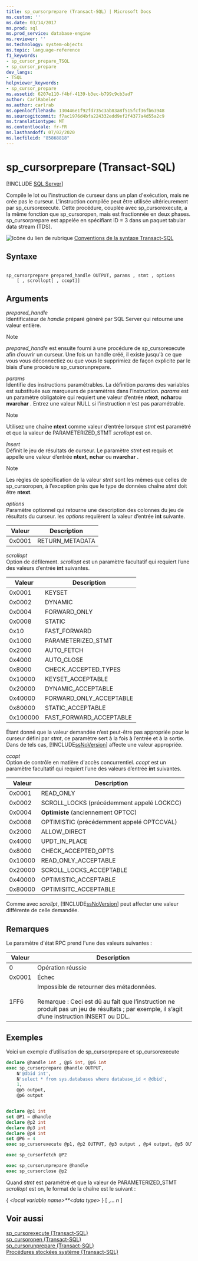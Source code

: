 ```yaml
---
title: sp_cursorprepare (Transact-SQL) | Microsoft Docs
ms.custom: ''
ms.date: 03/14/2017
ms.prod: sql
ms.prod_service: database-engine
ms.reviewer: ''
ms.technology: system-objects
ms.topic: language-reference
f1_keywords:
- sp_cursor_prepare_TSQL
- sp_cursor_prepare
dev_langs:
- TSQL
helpviewer_keywords:
- sp_cursor_prepare
ms.assetid: 6207e110-f4bf-4139-b3ec-b799c9cb3ad7
author: CarlRabeler
ms.author: carlrab
ms.openlocfilehash: 130446e1f92fd735c3ab83a8f515fcf36fb63948
ms.sourcegitcommit: f7ac1976d4bfa224332edd9ef2f4377a4d55a2c9
ms.translationtype: MT
ms.contentlocale: fr-FR
ms.lasthandoff: 07/02/2020
ms.locfileid: "85868818"
---
```

# <a name="sp_cursorprepare-transact-sql"></a>sp_cursorprepare (Transact-SQL)
[!INCLUDE [SQL Server](../../includes/applies-to-version/sqlserver.md)]

  Compile le lot ou l'instruction de curseur dans un plan d'exécution, mais ne crée pas le curseur. L'instruction compilée peut être utilisée ultérieurement par sp_cursorexecute. Cette procédure, couplée avec sp_cursorexecute, a la même fonction que sp_cursoropen, mais est fractionnée en deux phases. sp_cursorprepare est appelée en spécifiant ID = 3 dans un paquet tabular data stream (TDS).  
  
 ![Icône du lien de rubrique](../../database-engine/configure-windows/media/topic-link.gif "Icône du lien de rubrique") [Conventions de la syntaxe Transact-SQL](../../t-sql/language-elements/transact-sql-syntax-conventions-transact-sql.md)  
  
## <a name="syntax"></a>Syntaxe  
  
```  
  
sp_cursorprepare prepared_handle OUTPUT, params , stmt , options  
    [ , scrollopt[ , ccopt]]  
```  
  
## <a name="arguments"></a>Arguments  
 *prepared_handle*  
 Identificateur de *handle* préparé généré par SQL Server qui retourne une valeur entière.  
  
> [!NOTE]  
>  *prepared_handle* est ensuite fourni à une procédure de sp_cursorexecute afin d’ouvrir un curseur. Une fois un handle créé, il existe jusqu'à ce que vous vous déconnectiez ou que vous le supprimiez de façon explicite par le biais d'une procédure sp_cursorunprepare.  
  
 *params*  
 Identifie des instructions paramétrables. La définition *params* des variables est substituée aux marqueurs de paramètres dans l’instruction. *params* est un paramètre obligatoire qui requiert une valeur d’entrée **ntext**, **nchar**ou **nvarchar** . Entrez une valeur NULL si l'instruction n'est pas paramétrable.  
  
> [!NOTE]  
>  Utilisez une chaîne **ntext** comme valeur d’entrée lorsque *stmt* est paramétré et que la valeur de PARAMETERIZED_STMT *scrollopt* est on.  
  
 *Insert*  
 Définit le jeu de résultats de curseur. Le paramètre *stmt* est requis et appelle une valeur d’entrée **ntext**, **nchar** ou **nvarchar** .  
  
> [!NOTE]  
>  Les règles de spécification de la valeur *stmt* sont les mêmes que celles de sp_cursoropen, à l’exception près que le type de données chaîne *stmt* doit être **ntext**.  
  
 *options*  
 Paramètre optionnel qui retourne une description des colonnes du jeu de résultats du curseur. les *options* requièrent la valeur d’entrée **int** suivante.  
  
|Valeur|Description|  
|-----------|-----------------|  
|0x0001|RETURN_METADATA|  
  
 *scrollopt*  
 Option de défilement. *scrollopt* est un paramètre facultatif qui requiert l’une des valeurs d’entrée **int** suivantes.  
  
|Valeur|Description|  
|-----------|-----------------|  
|0x0001|KEYSET|  
|0x0002|DYNAMIC|  
|0x0004|FORWARD_ONLY|  
|0x0008|STATIC|  
|0x10|FAST_FORWARD|  
|0x1000|PARAMETERIZED_STMT|  
|0x2000|AUTO_FETCH|  
|0x4000|AUTO_CLOSE|  
|0x8000|CHECK_ACCEPTED_TYPES|  
|0x10000|KEYSET_ACCEPTABLE|  
|0x20000|DYNAMIC_ACCEPTABLE|  
|0x40000|FORWARD_ONLY_ACCEPTABLE|  
|0x80000|STATIC_ACCEPTABLE|  
|0x100000|FAST_FORWARD_ACCEPTABLE|  
  
 Étant donné que la valeur demandée n’est peut-être pas appropriée pour le curseur défini par *stmt*, ce paramètre sert à la fois à l’entrée et à la sortie. Dans de tels cas, [!INCLUDE[ssNoVersion](../../includes/ssnoversion-md.md)] affecte une valeur appropriée.  
  
 *ccopt*  
 Option de contrôle en matière d'accès concurrentiel. *ccopt* est un paramètre facultatif qui requiert l’une des valeurs d’entrée **int** suivantes.  
  
|Valeur|Description|  
|-----------|-----------------|  
|0x0001|READ_ONLY|  
|0x0002|SCROLL_LOCKS (précédemment appelé LOCKCC)|  
|0x0004|**Optimiste** (anciennement OPTCC)|  
|0x0008|OPTIMISTIC (précédemment appelé OPTCCVAL)|  
|0x2000|ALLOW_DIRECT|  
|0x4000|UPDT_IN_PLACE|  
|0x8000|CHECK_ACCEPTED_OPTS|  
|0x10000|READ_ONLY_ACCEPTABLE|  
|0x20000|SCROLL_LOCKS_ACCEPTABLE|  
|0x40000|OPTIMISTIC_ACCEPTABLE|  
|0x80000|OPTIMISITC_ACCEPTABLE|  
  
 Comme avec *scrollpt*, [!INCLUDE[ssNoVersion](../../includes/ssnoversion-md.md)] peut affecter une valeur différente de celle demandée.  
  
## <a name="remarks"></a>Remarques  
 Le paramètre d'état RPC prend l'une des valeurs suivantes :  
  
|Valeur|Description|  
|-----------|-----------------|  
|0|Opération réussie|  
|0x0001|Échec|  
|1FF6|Impossible de retourner des métadonnées.<br /><br /> Remarque : Ceci est dû au fait que l’instruction ne produit pas un jeu de résultats ; par exemple, il s’agit d’une instruction INSERT ou DDL.|  
  
## <a name="examples"></a>Exemples  
  Voici un exemple d’utilisation de sp_cursorprepare et sp_cursorexecute

```sql
declare @handle int , @p5 int, @p6 int
exec sp_cursorprepare @handle OUTPUT, 
    N'@dbid int', 
    N'select * from sys.databases where database_id < @dbid',
    1,
    @p5 output,
    @p6 output


declare @p1 int  
set @P1 = @handle 
declare @p2 int   
declare @p3 int  
declare @p4 int  
set @P6 = 4 
exec sp_cursorexecute @p1, @p2 OUTPUT, @p3 output , @p4 output, @p5 OUTPUT, @p6

exec sp_cursorfetch @P2

exec sp_cursorunprepare @handle
exec sp_cursorclose @p2
```
 
 Quand *stmt* est paramétré et que la valeur de PARAMETERIZED_STMT *scrollopt* est on, le format de la chaîne est le suivant :  
  
 { *\<local variable name>**\<data type>* } [ ,... *n* ]  
  
## <a name="see-also"></a>Voir aussi  
 [sp_cursorexecute &#40;Transact-SQL&#41;](../../relational-databases/system-stored-procedures/sp-cursorexecute-transact-sql.md)   
 [sp_cursoropen &#40;Transact-SQL&#41;](../../relational-databases/system-stored-procedures/sp-cursoropen-transact-sql.md)   
 [sp_cursorunprepare &#40;Transact-SQL&#41;](../../relational-databases/system-stored-procedures/sp-cursorunprepare-transact-sql.md)   
 [Procédures stockées système &#40;Transact-SQL&#41;](../../relational-databases/system-stored-procedures/system-stored-procedures-transact-sql.md)  
  
  
